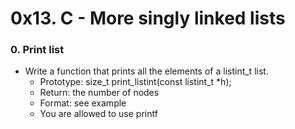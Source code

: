 # 0x13. C - More singly linked lists

### 0. Print list
- Write a function that prints all the elements of a listint_t list.
	- Prototype: size_t print_listint(const listint_t *h);
	- Return: the number of nodes
	- Format: see example
	- You are allowed to use printf
